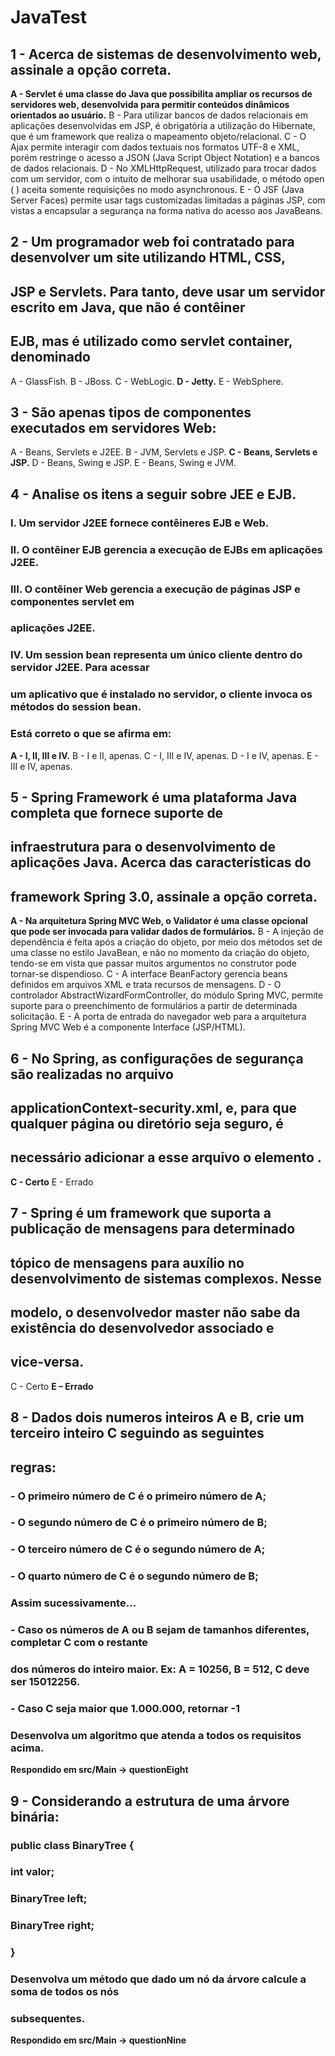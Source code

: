# JavaTest

## 1 - Acerca de sistemas de desenvolvimento web, assinale a opção correta.

**A - Servlet é uma classe do Java que possibilita ampliar os recursos de servidores web,
desenvolvida para permitir conteúdos dinâmicos orientados ao usuário.**
B - Para utilizar bancos de dados relacionais em aplicações desenvolvidas em JSP, é
obrigatória a utilização do Hibernate, que é um framework que realiza o mapeamento
objeto/relacional.
C - O Ajax permite interagir com dados textuais nos formatos UTF-8 e XML, porém
restringe o acesso a JSON (Java Script Object Notation) e a bancos de dados relacionais.
D - No XMLHttpRequest, utilizado para trocar dados com um servidor, com o intuito de
melhorar sua usabilidade, o método open ( ) aceita somente requisições no modo
asynchronous.
E - O JSF (Java Server Faces) permite usar tags customizadas limitadas a páginas JSP,
com vistas a encapsular a segurança na forma nativa do acesso aos JavaBeans.



## 2 - Um programador web foi contratado para desenvolver um site utilizando HTML, CSS,
## JSP e Servlets. Para tanto, deve usar um servidor escrito em Java, que não é contêiner
## EJB, mas é utilizado como servlet container, denominado

A - GlassFish.
B - JBoss.
C - WebLogic.
**D - Jetty.**
E - WebSphere.



## 3 - São apenas tipos de componentes executados em servidores Web:

A - Beans, Servlets e J2EE.
B - JVM, Servlets e JSP.
**C - Beans, Servlets e JSP.**
D - Beans, Swing e JSP.
E - Beans, Swing e JVM.



## 4 - Analise os itens a seguir sobre JEE e EJB.

### I. Um servidor J2EE fornece contêineres EJB e Web.
### II. O contêiner EJB gerencia a execução de EJBs em aplicações J2EE.
### III. O contêiner Web gerencia a execução de páginas JSP e componentes servlet em
### aplicações J2EE.
### IV. Um session bean representa um único cliente dentro do servidor J2EE. Para acessar
### um aplicativo que é instalado no servidor, o cliente invoca os métodos do session bean.
### Está correto o que se afirma em:

**A - I, II, III e IV.**
B - I e II, apenas.
C - I, III e IV, apenas.
D - I e IV, apenas.
E - III e IV, apenas.



## 5 - Spring Framework é uma plataforma Java completa que fornece suporte de
## infraestrutura para o desenvolvimento de aplicações Java. Acerca das características do
## framework Spring 3.0, assinale a opção correta.

**A - Na arquitetura Spring MVC Web, o Validator é uma classe opcional que pode ser
invocada para validar dados de formulários.**
B - A injeção de dependência é feita após a criação do objeto, por meio dos métodos set
de uma classe no estilo JavaBean, e não no momento da criação do objeto, tendo-se em
vista que passar muitos argumentos no construtor pode tornar-se dispendioso.
C - A interface BeanFactory gerencia beans definidos em arquivos XML e trata recursos
de mensagens.
D - O controlador AbstractWizardFormController, do módulo Spring MVC, permite
suporte para o preenchimento de formulários a partir de determinada solicitação.
E - A porta de entrada do navegador web para a arquitetura Spring MVC Web é a
componente Interface (JSP/HTML).



## 6 - No Spring, as configurações de segurança são realizadas no arquivo
## applicationContext-security.xml, e, para que qualquer página ou diretório seja seguro, é
## necessário adicionar a esse arquivo o elemento <intercept-url>.

**C - Certo**
E - Errado



## 7 - Spring é um framework que suporta a publicação de mensagens para determinado
## tópico de mensagens para auxílio no desenvolvimento de sistemas complexos. Nesse
## modelo, o desenvolvedor master não sabe da existência do desenvolvedor associado e
## vice-versa.

C - Certo
**E – Errado**



## 8 - Dados dois numeros inteiros A e B, crie um terceiro inteiro C seguindo as seguintes
## regras:
### - O primeiro número de C é o primeiro número de A;
### - O segundo número de C é o primeiro número de B;
### - O terceiro número de C é o segundo número de A;
### - O quarto número de C é o segundo número de B;
### Assim sucessivamente…
### - Caso os números de A ou B sejam de tamanhos diferentes, completar C com o restante
### dos números do inteiro maior. Ex: A = 10256, B = 512, C deve ser 15012256.
### - Caso C seja maior que 1.000.000, retornar -1
### Desenvolva um algoritmo que atenda a todos os requisitos acima.

**Respondido em src/Main -> questionEight**



## 9 - Considerando a estrutura de uma árvore binária:
### public class BinaryTree {
### int valor;
### BinaryTree left;
### BinaryTree right;
### }
### Desenvolva um método que dado um nó da árvore calcule a soma de todos os nós
### subsequentes.

**Respondido em src/Main -> questionNine**
